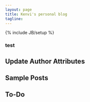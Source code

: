 ```yaml
---
layout: page
title: Kenvi's personal blog
tagline: 
---
```

{% include JB/setup %}

### test



## Update Author Attributes

    
## Sample Posts



## To-Do




